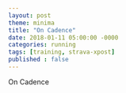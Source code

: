 ```yaml
---
layout: post
theme: minima
title: "On Cadence"
date: 2018-01-11 05:00:00 -0000
categories: running
tags: [training, strava-xpost]
published : false
---
```



On Cadence
